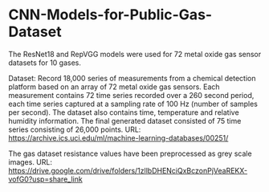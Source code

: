 # CNN-Models-for-Public-Gas-Dataset
The ResNet18 and RepVGG models were used for 72 metal oxide gas sensor datasets for 10 gases.

Dataset: Record 18,000 series of measurements from a chemical detection platform based on an array of 72 metal oxide gas sensors. Each measurement contains 72 time series recorded over a 260 second period, each time series captured at a sampling rate of 100 Hz (number of samples per second). The dataset also contains time, temperature and relative humidity information. The final generated dataset consisted of 75 time series consisting of 26,000 points.
URL: https://archive.ics.uci.edu/ml/machine-learning-databases/00251/

The gas dataset resistance values have been preprocessed as grey scale images. 
URL: https://drive.google.com/drive/folders/1zllbDHENciQxBczonPjVeaREKX-vofG0?usp=share_link
